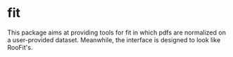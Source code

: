 # fit
This package aims at providing tools for fit in which pdfs are normalized on a user-provided dataset. Meanwhile, the interface is designed to look like RooFit's.
